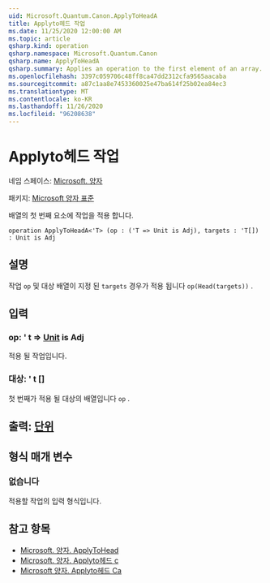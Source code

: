 ```yaml
---
uid: Microsoft.Quantum.Canon.ApplyToHeadA
title: Applyto헤드 작업
ms.date: 11/25/2020 12:00:00 AM
ms.topic: article
qsharp.kind: operation
qsharp.namespace: Microsoft.Quantum.Canon
qsharp.name: ApplyToHeadA
qsharp.summary: Applies an operation to the first element of an array.
ms.openlocfilehash: 3397c059706c48ff8ca47dd2312cfa9565aacaba
ms.sourcegitcommit: a87c1aa8e7453360025e47ba614f25b02ea84ec3
ms.translationtype: MT
ms.contentlocale: ko-KR
ms.lasthandoff: 11/26/2020
ms.locfileid: "96208638"
---
```

# <a name="applytoheada-operation"></a>Applyto헤드 작업

네임 스페이스: [Microsoft. 양자](xref:Microsoft.Quantum.Canon)

패키지: [Microsoft 양자 표준](https://nuget.org/packages/Microsoft.Quantum.Standard)


배열의 첫 번째 요소에 작업을 적용 합니다.

```qsharp
operation ApplyToHeadA<'T> (op : ('T => Unit is Adj), targets : 'T[]) : Unit is Adj
```


## <a name="description"></a>설명

작업 `op` 및 대상 배열이 지정 된 `targets` 경우가 적용 됩니다 `op(Head(targets))` .

## <a name="input"></a>입력

### <a name="op--t--unit--is-adj"></a>op: ' t => [Unit](xref:microsoft.quantum.lang-ref.unit)  is Adj

적용 될 작업입니다.


### <a name="targets--t"></a>대상: ' t []

첫 번째가 적용 될 대상의 배열입니다 `op` .



## <a name="output--unit"></a>출력: [단위](xref:microsoft.quantum.lang-ref.unit)



## <a name="type-parameters"></a>형식 매개 변수

### <a name="t"></a>없습니다

적용할 작업의 입력 형식입니다.

## <a name="see-also"></a>참고 항목

- [Microsoft. 양자. ApplyToHead](xref:Microsoft.Quantum.Canon.ApplyToHead)
- [Microsoft. 양자. Applyto헤드 c](xref:Microsoft.Quantum.Canon.ApplyToHeadC)
- [Microsoft 양자. Applyto헤드 Ca](xref:Microsoft.Quantum.Canon.ApplyToHeadCA)
